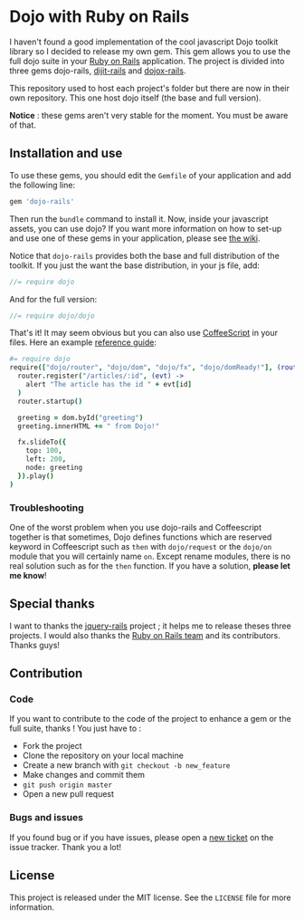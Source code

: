 # Dojo with Ruby on Rails

I haven't found a good implementation of the cool javascript Dojo toolkit library so I decided to release my own gem. This gem allows you to use the full dojo suite in your [Ruby on Rails](http://github.com/rails/rails) application. The project is divided into three gems dojo-rails, [dijit-rails](https://github.com/robin850/dijit-rails) and [dojox-rails](https://github.com/robin850/dojox-rails). 

This repository used to host each project's folder but there are now in their own repository. This one host dojo itself (the base and full version).

**Notice** : these gems aren't very stable for the moment. You must be aware of that. 

## Installation and use

To use these gems, you should edit the `Gemfile` of your application and add the following line:

``` ruby
gem 'dojo-rails'
```

Then run the `bundle` command to install it. Now, inside your javascript assets, you can use dojo? If you want more information on how to set-up and use one of these gems in your application, please see [the wiki](https://github.com/robin850/dojo-rails/wiki).

Notice that `dojo-rails` provides both the base and full distribution of the toolkit. If you just the want the base distribution, in your js file, add:

```javascript
//= require dojo
```

And for the full version:

```javascript
//= require dojo/dojo
```

That's it! It may seem obvious but you can also use [CoffeeScript](http://coffeescript.org) in your files. Here an example [reference guide](http://dojotoolkit.org/reference-guide/1.8/):

```coffeescript
#= require dojo
require(["dojo/router", "dojo/dom", "dojo/fx", "dojo/domReady!"], (router, dom, fx) ->
  router.register("/articles/:id", (evt) ->
    alert "The article has the id " + evt[id]
  )
  router.startup()

  greeting = dom.byId("greeting")
  greeting.innerHTML += " from Dojo!"

  fx.slideTo({
    top: 100,
    left: 200,
    node: greeting
  }).play()
)
```

### Troubleshooting

One of the worst problem when you use dojo-rails and Coffeescript together is that sometimes, Dojo defines functions which are reserved keyword in Coffeescript such as `then` with `dojo/request` or the `dojo/on` module that you will certainly name `on`. Except rename modules, there is no real solution such as for the `then` function. If you have a solution, **please let me know**!

## Special thanks

I want to thanks the [jquery-rails](http://github.com/rails/jquery-rails) project ; it helps me to release theses three projects. I would also thanks the [Ruby on Rails team](http://github.com/rails/) and its contributors. Thanks guys!

## Contribution

### Code

If you want to contribute to the code of the project to enhance a gem or the full suite, thanks ! You just have to :

* Fork the project
* Clone the repository on your local machine
* Create a new branch with `git checkout -b new_feature`
* Make changes and commit them
* `git push origin master`
* Open a new pull request

### Bugs and issues

If you found bug or if you have issues, please open a [new ticket](https://github.com/robin850/dojo-rails/issues/new) on the issue tracker. Thank you a lot!

## License

This project is released under the MIT license. See the `LICENSE` file for more information.